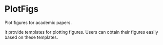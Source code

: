 # PlotFigs
Plot figures for academic papers.

It provide templates for plotting figures. Users can obtain their figures easily based on these templates.




